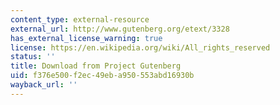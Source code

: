 ```yaml
---
content_type: external-resource
external_url: http://www.gutenberg.org/etext/3328
has_external_license_warning: true
license: https://en.wikipedia.org/wiki/All_rights_reserved
status: ''
title: Download from Project Gutenberg
uid: f376e500-f2ec-49eb-a950-553abd16930b
wayback_url: ''
---
```

